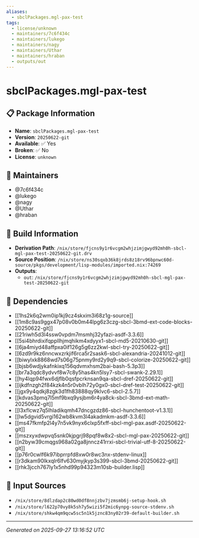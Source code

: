 ```yaml
---
aliases:
  - sbclPackages.mgl-pax-test
tags:
  - license/unknown
  - maintainers/7c6f434c
  - maintainers/lukego
  - maintainers/nagy
  - maintainers/Uthar
  - maintainers/hraban
  - outputs/out
---
```


# sbclPackages.mgl-pax-test

## 📋 Package Information

- **Name**: `sbclPackages.mgl-pax-test`
- **Version**: `20250622-git`
- **Available**: ✅ Yes
- **Broken**: ✅ No
- **License**: `unknown`
## 👥 Maintainers

- @7c6f434c
- @lukego
- @nagy
- @Uthar
- @hraban


## 🔧 Build Information

- **Derivation Path**: `/nix/store/fjcns9y1r6vcgm2whjzimjgwyd92mh0h-sbcl-mgl-pax-test-20250622-git.drv`
- **Source Position**: `/nix/store/ns30sqxb36k8jrds8z18rv96bpnwc60d-source/pkgs/development/lisp-modules/imported.nix:74269`
- **Outputs**:
  - `out`:  `/nix/store/fjcns9y1r6vcgm2whjzimjgwyd92mh0h-sbcl-mgl-pax-test-20250622-git`

## 🔗 Dependencies

- [[1hs2k6q2wm0ip1kj9cz4skxim3i68z1g-source]]
- [[1m8c9as9ggx47p08v0b0m44lpg6z3czg-sbcl-3bmd-ext-code-blocks-20250622-git]]
- [[21riwh5d3l4ssw0vpdm7msmhj32yfazi-asdf-3.3.6]]
- [[5si4bhrdixifqppllhjmqhikm4xdyyx1-sbcl-md5-20210630-git]]
- [[6ja4miyd48affpxa0if126g5g6zz2kwl-sbcl-try-20250622-git]]
- [[6zd9r9kz6nncwxzrkjif6rca5r2sask6-sbcl-alexandria-20241012-git]]
- [[biwylxk8868wd7s06g75pnmy9rd2y9q9-sbcl-colorize-20250622-git]]
- [[bjsb6wdjykafnkixq156qdvmxhsm2bai-bash-5.3p3]]
- [[br7a3qdc8ydvvf8w7c8y5has4kn5lsy7-sbcl-swank-2.29.1]]
- [[hy4lqp94fwx6djflb0qsfpcrknsan9qa-sbcl-dref-20250622-git]]
- [[ijkdfnzgh2f84kzk4n5r0vblh72y0gx0-sbcl-dref-test-20250622-git]]
- [[jgx9y4qdkj8zgk3d1fh83888qy9klvc6-sbcl-2.5.7]]
- [[kdvas3pmq7l5mf9bxq9ysjbm6r4ya8ck-sbcl-3bmd-ext-math-20250622-git]]
- [[l3xflcwz7q5lhladikqmh47dncgzdz86-sbcl-hunchentoot-v1.3.1]]
- [[lw5dgvid5vrgi162wb8kvm3l4akadmkm-asdf-3.3.6]]
- [[ms47fkmfp2l4y7n5vk9nyx6clxp5fxff-sbcl-mgl-pax.asdf-20250622-git]]
- [[mszxyxdwpvq5snk0kjpgrj98pqf8w8x2-sbcl-mgl-pax-20250622-git]]
- [[n2byw39cmqgs968a02ga8jnncz41rrxi-sbcl-trivial-utf-8-20250622-git]]
- [[p76r0cwlf6k97ibprrpfd8xw0r8wc3nx-stdenv-linux]]
- [[r3dkam90lkxqlr6lfv630myjkyp3s399-sbcl-3bmd-20250622-git]]
- [[rhk3jcch767ly1x5nhd99p94323m10sb-builder.lisp]]

## 📁 Input Sources

- `/nix/store/8dlzdap2c80wd0df8nnjzbv7jzmsmb6j-setup-hook.sh`
- `/nix/store/l622p70vy8k5sh7y5wizi5f2mic6ynpg-source-stdenv.sh`
- `/nix/store/shkw4qm9qcw5sc5n1k5jznc83ny02r39-default-builder.sh`

---
*Generated on 2025-09-27 13:16:52 UTC*

